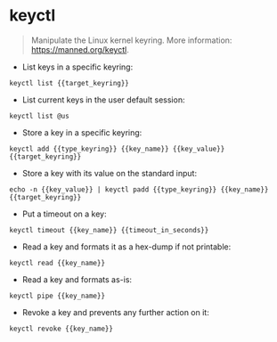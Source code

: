 # keyctl

> Manipulate the Linux kernel keyring.
> More information: <https://manned.org/keyctl>.

- List keys in a specific keyring:

`keyctl list {{target_keyring}}`

- List current keys in the user default session:

`keyctl list @us`

- Store a key in a specific keyring:

`keyctl add {{type_keyring}} {{key_name}} {{key_value}} {{target_keyring}}`

- Store a key with its value on the standard input:

`echo -n {{key_value}} | keyctl padd {{type_keyring}} {{key_name}} {{target_keyring}}`

- Put a timeout on a key:

`keyctl timeout {{key_name}} {{timeout_in_seconds}}`

- Read a key and formats it as a hex-dump if not printable:

`keyctl read {{key_name}}`

- Read a key and formats as-is:

`keyctl pipe {{key_name}}`

- Revoke a key and prevents any further action on it:

`keyctl revoke {{key_name}}`

